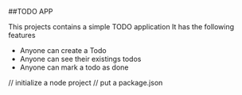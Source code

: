 ##TODO APP

This projects contains a simple TODO application
It has the following features

- Anyone can create a Todo
- Anyone can see their existings todos
- Anyone can mark a todo as done

// initialize a node project
// put a package.json